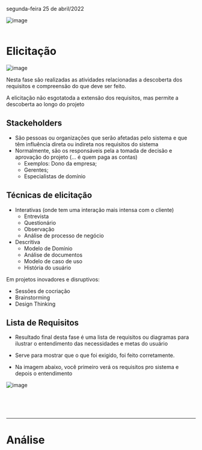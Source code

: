 segunda-feira 25 de abril/2022

![image](https://user-images.githubusercontent.com/87860884/165131554-1515db44-bfbe-405e-82d0-00be9ef8e9e4.png)
<br><br>

# Elicitação

![image](https://user-images.githubusercontent.com/87860884/165131954-73866277-6e3d-4578-a1e6-b2ba25be7df0.png)

Nesta fase são realizadas as atividades relacionadas a descoberta dos requisitos e compreensão do que deve ser feito.

A elicitação não esgotatoda a extensão dos requisitos, mas permite a descoberta ao longo do projeto

## Stackeholders
- São pessoas ou organizações que serão afetadas pelo sistema e que têm influência direta ou indireta nos requisitos do sistema
- Normalmente, são os responsáveis pela a tomada de decisão e aprovação do projeto (... é quem paga as contas)
    - Exemplos: Dono da empresa;
    - Gerentes; 
    - Especialistas de domínio

## Técnicas de elicitação
- Interativas (onde tem uma interação mais intensa com o cliente)
    - Entrevista 
    - Questionário
    - Observação
    - Análise de processo de negócio
-  Descritiva
    - Modelo de Domínio  
    - Análise de documentos
    - Modelo de caso de uso
    - História do usuário

Em projetos inovadores e disruptivos:
- Sessões de cocriação
- Brainstorming
- Design Thinking

## Lista de Requisitos

- Resultado final desta fase é uma lista de requisitos ou diagramas para ilustrar o entendimento das necessidades e metas do usuário
- Serve para mostrar que o que foi exigido, foi feito corretamente.

- Na imagem abaixo, você primeiro verá os requisitos pro sistema e depois o entendimento

![image](https://user-images.githubusercontent.com/87860884/165133794-b5e2a54b-b51c-48c7-88f8-c4fd064a22e9.png)

<br><br><br>
<hr>

# Análise


































